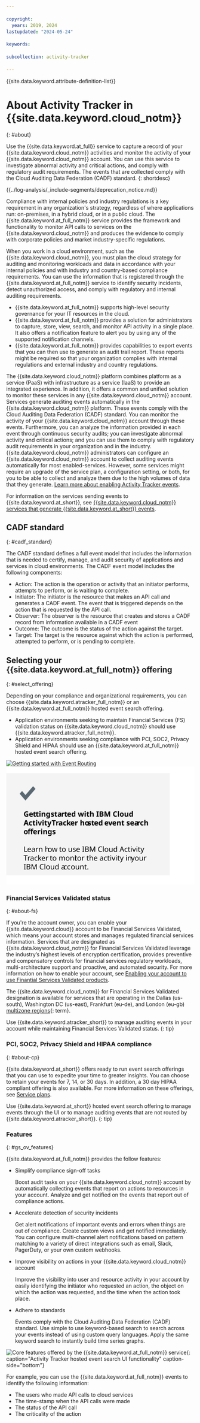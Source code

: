 ```yaml
---

copyright:
  years: 2019, 2024
lastupdated: "2024-05-24"

keywords:

subcollection: activity-tracker

---
```


{{site.data.keyword.attribute-definition-list}}


# About Activity Tracker in {{site.data.keyword.cloud_notm}}
{: #about}

Use the {{site.data.keyword.at_full}} service to capture a record of your {{site.data.keyword.cloud_notm}} activities and monitor the activity of your {{site.data.keyword.cloud_notm}} account. You can use this service to investigate abnormal activity and critical actions, and comply with regulatory audit requirements. The events that are collected comply with the Cloud Auditing Data Federation (CADF) standard.
{: shortdesc}

<!-- Common deprecation statement -->
{{../log-analysis/_include-segments/deprecation_notice.md}}

Compliance with internal policies and industry regulations is a key requirement in any organization's strategy, regardless of where applications run: on-premises, in a hybrid cloud, or in a public cloud. The {{site.data.keyword.at_full_notm}} service provides the framework and functionality to monitor API calls to services on the {{site.data.keyword.cloud_notm}} and produces the evidence to comply with corporate policies and market industry-specific regulations.

When you work in a cloud environment, such as the {{site.data.keyword.cloud_notm}}, you must plan the cloud strategy for auditing and monitoring workloads and data in accordance with your internal policies and with industry and country-based compliance requirements. You can use the information that is registered through the {{site.data.keyword.at_full_notm}} service to identify security incidents, detect unauthorized access, and comply with regulatory and internal auditing requirements.

* {{site.data.keyword.at_full_notm}} supports high-level security governance for your IT resources in the cloud.
* {{site.data.keyword.at_full_notm}} provides a solution for administrators to capture, store, view, search, and monitor API activity in a single place. It also offers a notification feature to alert you by using any of the supported notification channels.
* {{site.data.keyword.at_full_notm}} provides capabilities to export events that you can then use to generate an audit trail report. These reports might be required so that your organization complies with internal regulations and external industry and country regulations.

The {{site.data.keyword.cloud_notm}} platform combines platform as a service (PaaS) with infrastructure as a service (IaaS) to provide an integrated experience. In addition, it offers a common and unified solution to monitor these services in any {{site.data.keyword.cloud_notm}} account. Services generate auditing events automatically in the {{site.data.keyword.cloud_notm}} platform. These events comply with the Cloud Auditing Data Federation (CADF) standard. You can monitor the activity of your {{site.data.keyword.cloud_notm}} account through these events. Furthermore, you can analyze the information provided in each event through continuous security audits; you can investigate abnormal activity and critical actions; and you can use them to comply with regulatory audit requirements in your organization and in the industry. {{site.data.keyword.cloud_notm}} administrators can configure an {{site.data.keyword.cloud_notm}} account to collect auditing events automatically for most enabled-services. However, some services might require an upgrade of the service plan, a configuration setting, or both, for you to be able to collect and analyze them due to the high volumes of data that they generate. [Learn more about enabling Activity Tracker events](/docs/activity-tracker?topic=activity-tracker-events-opt-in).

For information on the services sending events to {{site.data.keyword.at_short}}, see [{{site.data.keyword.cloud_notm}} services that generate {{site.data.keyword.at_short}} events](/docs/activity-tracker?topic=activity-tracker-cloud_service).

## CADF standard
{: #cadf_standard}

The CADF standard defines a full event model that includes the information that is needed to certify, manage, and audit security of applications and services in cloud environments. The CADF event model includes the following components:
-	Action: The action is the operation or activity that an initiator performs, attempts to perform, or is waiting to complete.
-	Initiator: The initiator is the resource that makes an API call and generates a CADF event. The event that is triggered depends on the action that is requested by the API call.
-	Observer: The observer is the resource that creates and stores a CADF record from information available in a CADF event
-	Outcome: The outcome is the status of the action against the target.
-	Target: The target is the resource against which the action is performed, attempted to perform, or is pending to complete.

## Selecting your {{site.data.keyword.at_full_notm}} offering
{: #select_offering}

Depending on your compliance and organizational requirements, you can choose {{site.data.keyword.atracker_full_notm}} or an {{site.data.keyword.at_full_notm}} hosted event search offering.
- Application environments seeking to maintain Financial Services (FS) validation status on {{site.data.keyword.cloud_notm}} should use {{site.data.keyword.atracker_full_notm}}.
- Application environments seeking compliance with PCI, SOC2, Privacy Shield and HIPAA should use an {{site.data.keyword.at_full_notm}} hosted event search offering.

[![Getting started with Event Routing](/images/getting_started_routing.svg)](/docs/atracker?topic=atracker-getting-started) [![Getting started with hosted event and search](/images/getting_started_event.svg)](/docs/activity-tracker?topic=activity-tracker-getting-started)

###  Financial Services Validated status
{: #about-fs}

If you're the account owner, you can enable your {{site.data.keyword.cloud}} account to be Financial Services Validated, which means your account stores and manages regulated financial services information. Services that are designated as {{site.data.keyword.cloud_notm}} for Financial Services Validated leverage the industry’s highest levels of encryption certification, provides preventive and compensatory controls for financial services regulatory workloads, multi-architecture support and proactive, and automated security. For more information on how to enable your account, see [Enabling your account to use Finantial Services Validated products](/docs/account?topic=account-enabling-fs-validated).

The {{site.data.keyword.cloud_notm}} for Financial Services Validated designation is available for services that are operating in the Dallas (us-south), Washington DC (us-east), Frankfurt (eu-de), and London (eu-gb) [multizone regions](#x9774820){: term}.

Use {{site.data.keyword.atracker_short}} to manage auditing events in your account while maintaining Financial Services Validated status.
{: tip}




### PCI, SOC2, Privacy Shield and HIPAA compliance
{: #about-cp}

{{site.data.keyword.at_short}} offers ready to run event search offerings that you can use to expedite your time to greater insights. You can choose to retain your events for 7, 14, or 30 days. In addition, a 30 day HIPAA compliant offering is also available. For more information on these offerings, see [Service plans](/docs/activity-tracker?topic=activity-tracker-service_plan).

Use {{site.data.keyword.at_short}} hosted event search offering to manage events through the UI or to manage auditing events that are not routed by {{site.data.keyword.atracker_short}}.
{: tip}

### Features
{: #gs_ov_features}

{{site.data.keyword.at_full_notm}} provides the follow features:

* Simplify compliance sign-off tasks

    Boost audit tasks on your {{site.data.keyword.cloud_notm}} account by automatically collecting events that report on actions to resources in your account. Analyze and get notified on the events that report out of compliance actions.

* Accelerate detection of security incidents

    Get alert notifications of important events and errors when things are out of compliance. Create custom views and get notified immediately. You can configure multi-channel alert notifications based on pattern matching to a variety of direct integrations such as email, Slack, PagerDuty, or your own custom webhooks.

* Improve visibility on actions in your {{site.data.keyword.cloud_notm}} account

    Improve the visibility into user and resource activity in your account by easily identifying the initiator who requested an action, the object on which the action was requested, and the time when the action took place.

* Adhere to standards

   Events comply with the Cloud Auditing Data Federation (CADF) standard. Use simple to use keyword-based search to search across your events instead of using custom query languages. Apply the same keyword search to instantly build time series graphs.

![Core features offered by the {{site.data.keyword.at_full_notm}} service](images/features.png "Core features offered by the {{site.data.keyword.at_full_notm}} service"){: caption="Activity Tracker hosted event search UI functionality" caption-side="bottom"}

For example, you can use the {{site.data.keyword.at_full_notm}} events to identify the following information:
* The users who made API calls to cloud services
* The time-stamp when the API calls were made
* The status of the API call
* The criticality of the action
